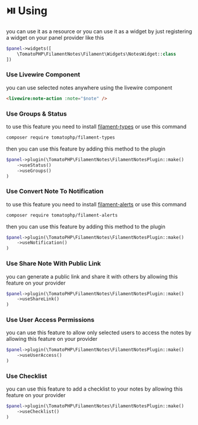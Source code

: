 # ⏯️ Using

you can use it as a resource or you can use it as a widget by just registering a widget on your panel provider like this

```php
$panel->widgets([
    \TomatoPHP\FilamentNotes\Filament\Widgets\NotesWidget::class
])
```

### Use Livewire Component

you can use selected notes anywhere using the livewire component

```html
<livewire:note-action :note="$note" />
```

### Use Groups & Status

to use this feature you need to install [filament-types](https://www.github.com/tomatophp/filament-types) or use this command

```bash
composer require tomatophp/filament-types
```

then you can use this feature by adding this method to the plugin

```php
$panel->plugin(\TomatoPHP\FilamentNotes\FilamentNotesPlugin::make()
    ->useStatus()
    ->useGroups()
)
```

### Use Convert Note To Notification

to use this feature you need to install [filament-alerts](https://www.github.com/tomatophp/filament-alerts) or use this command

```bash
composer require tomatophp/filament-alerts
```

then you can use this feature by adding this method to the plugin

```php
$panel->plugin(\TomatoPHP\FilamentNotes\FilamentNotesPlugin::make()
    ->useNotification()
)
```

### Use Share Note With Public Link

you can generate a public link and share it with others by allowing this feature on your provider

```php
$panel->plugin(\TomatoPHP\FilamentNotes\FilamentNotesPlugin::make()
    ->useShareLink()
)
```

### Use User Access Permissions

you can use this feature to allow only selected users to access the notes by allowing this feature on your provider

```php
$panel->plugin(\TomatoPHP\FilamentNotes\FilamentNotesPlugin::make()
    ->useUserAccess()
)
```

### Use Checklist

you can use this feature to add a checklist to your notes by allowing this feature on your provider

```php
$panel->plugin(\TomatoPHP\FilamentNotes\FilamentNotesPlugin::make()
    ->useChecklist()
)
```
